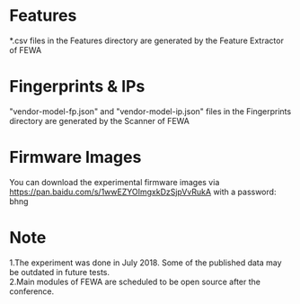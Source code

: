 # Features
*.csv files in the Features directory are generated by the Feature Extractor of FEWA

# Fingerprints & IPs
"vendor-model-fp.json" and "vendor-model-ip.json" files in the Fingerprints directory are generated by the Scanner of FEWA

# Firmware Images 
You can download the experimental firmware images via https://pan.baidu.com/s/1wwEZYOImgxkDzSjpVvRukA with a password: bhng

# Note
1.The experiment was done in July 2018. Some of the published data may be outdated in future tests.   
2.Main modules of FEWA are scheduled to be open source after the conference.
